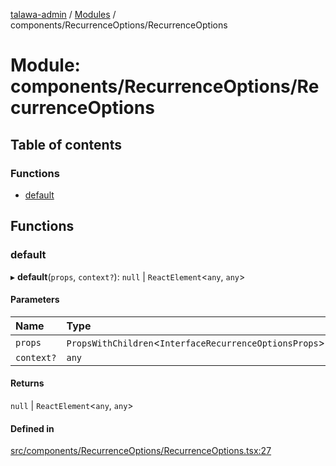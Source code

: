 [talawa-admin](../README.md) / [Modules](../modules.md) / components/RecurrenceOptions/RecurrenceOptions

# Module: components/RecurrenceOptions/RecurrenceOptions

## Table of contents

### Functions

- [default](components_RecurrenceOptions_RecurrenceOptions.md#default)

## Functions

### default

▸ **default**(`props`, `context?`): ``null`` \| `ReactElement`\<`any`, `any`\>

#### Parameters

| Name | Type |
| :------ | :------ |
| `props` | `PropsWithChildren`\<`InterfaceRecurrenceOptionsProps`\> |
| `context?` | `any` |

#### Returns

``null`` \| `ReactElement`\<`any`, `any`\>

#### Defined in

[src/components/RecurrenceOptions/RecurrenceOptions.tsx:27](https://github.com/chandel-aman/talawa-admin/blob/99e6195/src/components/RecurrenceOptions/RecurrenceOptions.tsx#L27)
